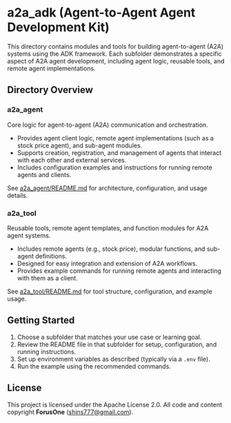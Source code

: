 # a2a_adk (Agent-to-Agent Agent Development Kit)

This directory contains modules and tools for building agent-to-agent (A2A) systems using the ADK framework. Each subfolder demonstrates a specific aspect of A2A agent development, including agent logic, reusable tools, and remote agent implementations.

## Directory Overview

### a2a_agent

Core logic for agent-to-agent (A2A) communication and orchestration.

- Provides agent client logic, remote agent implementations (such as a stock price agent), and sub-agent modules.
- Supports creation, registration, and management of agents that interact with each other and external services.
- Includes configuration examples and instructions for running remote agents and clients.

See [a2a_agent/README.md](a2a_agent/README.md) for architecture, configuration, and usage details.

### a2a_tool

Reusable tools, remote agent templates, and function modules for A2A agent systems.

- Includes remote agents (e.g., stock price), modular functions, and sub-agent definitions.
- Designed for easy integration and extension of A2A workflows.
- Provides example commands for running remote agents and interacting with them as a client.

See [a2a_tool/README.md](a2a_tool/README.md) for tool structure, configuration, and example usage.

## Getting Started

1. Choose a subfolder that matches your use case or learning goal.
2. Review the README file in that subfolder for setup, configuration, and running instructions.
3. Set up environment variables as described (typically via a `.env` file).
4. Run the example using the recommended commands.

## License

This project is licensed under the Apache License 2.0. All code and content copyright **ForusOne** (shins777@gmail.com).